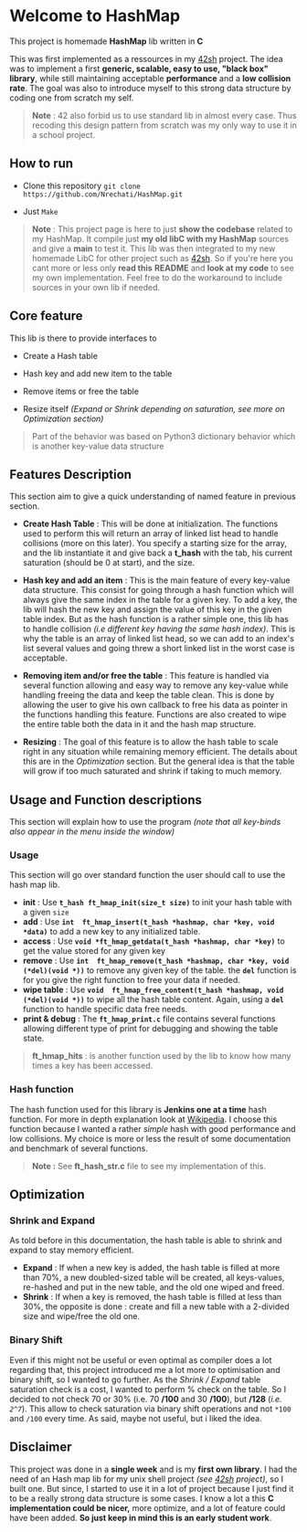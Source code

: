 # Welcome to HashMap

This project is homemade **HashMap** lib written in **C**

This was first implemented as a ressources in my [42sh](https://github.com/Nrechati/42sh-UNIX-Shell) project. The idea was to implement a first **generic, scalable, easy to use, "black box" library**, while still maintaining acceptable **performance** and a **low collision rate**. The goal was also to introduce myself to this strong data structure by coding one from scratch my self.

>  **Note** : 42 also forbid us to use standard lib in almost every case. Thus recoding this design pattern from scratch was my only way to use it in a school project.

## How to run

- Clone this repository `git clone https://github.com/Nrechati/HashMap.git`

- Just `Make`

>**Note** : This project page is here to just **show the codebase** related to my HashMap. It compile just **my old libC with my HashMap** sources and give a **main** to test it. This lib was then integrated to my new homemade LibC for other project such as [42sh](https://github.com/Nrechati/42sh-UNIX-Shell). So if you're here you cant more or less only **read this**  **README** and **look at my code** to see my own implementation. Feel free to do the workaround to include sources in your own lib if needed.

## Core feature

This lib is there to provide interfaces to

- Create a Hash table

- Hash key and add new item to the table

- Remove items or free the table

- Resize itself *(Expand or Shrink depending on saturation, see more on Optimization section)*

> Part of the behavior was based on Python3 dictionary behavior which is another key-value data structure

## Features Description

This section aim to give a quick understanding of named feature in previous section.

- **Create Hash Table** : This will be done at initialization. The functions used to perform this will return an array of linked list head to handle collisions (more on this later). You specify a starting size for the array, and the lib instantiate it and give back a **t_hash** with the tab, his current saturation (should be 0 at start), and the size.

- **Hash key and add an item** : This is the main feature of every key-value data structure. This consist for going through a hash function which will always give the same index in the table for a given key. To add a key, the lib will hash the new key and assign the value of this key in the given table index. But as the hash function is a rather simple one, this lib has to handle collision *(i.e different key having the same hash index)*. This is why the table is an array of linked list head, so we can add to an index's list several values and going threw a short linked list in the worst case is acceptable.
- **Removing item and/or free the table** : This feature is handled via several function allowing and easy way to remove any key-value while handling freeing the data and keep the table clean. This is done by allowing the user to give his own callback to free his data as pointer in the functions handling this feature. Functions are also created to wipe the entire table both the data in it and the hash map structure.
- **Resizing** : The goal of this feature is to allow the hash table to scale right in any situation while remaining memory efficient. The details about this are in the *Optimization* section. But the general idea is that the table will grow if too much saturated and shrink if taking to much memory.

## Usage and Function descriptions

This section will explain how to use the program *(note that all key-binds also appear in the menu inside the window)*

### Usage

This section will go over standard function the user should call to use the hash map lib.

- **init** :  	Use **`t_hash ft_hmap_init(size_t size)`** to init your hash table with a given `size`
- **add** :	Use **`int  ft_hmap_insert(t_hash *hashmap, char *key, void *data)`** to add a new key to any initialized table.
- **access** : Use **`void *ft_hmap_getdata(t_hash *hashmap, char *key)`** to get the value stored for any given key
- **remove** : Use **`int  ft_hmap_remove(t_hash *hashmap, char *key, void (*del)(void *))`** to remove any given key of the table. the **`del`** function is for you give the right function to free your data if needed.
- **wipe table** : Use **`void  ft_hmap_free_content(t_hash *hashmap, void (*del)(void *))`** to wipe all the hash table content. Again, using a **`del`** function to handle specific data free needs.
- **print & debug** : The **`ft_hmap_print.c`** file contains several functions allowing different type of print for debugging and showing the table state.

>**ft_hmap_hits** : is another function used by the lib to know how many times a key has been accessed.

### Hash function

The hash function used for this library is **Jenkins one at a time** hash function. For more in depth explanation look at [Wikipedia](https://en.wikipedia.org/wiki/Jenkins_hash_function).  I choose this function because I wanted a rather *simple* hash with good performance and low collisions. My choice is more or less the result of some documentation and benchmark of several functions.

> **Note :** See **ft_hash_str.c** file to see my implementation of this.

## Optimization

### Shrink and Expand

As told before in this documentation, the hash table is able to shrink and expand to stay memory efficient.

- **Expand** : If when a new key is added, the hash table is filled at more than 70%, a new doubled-sized table will be created, all keys-values, re-hashed and put in the new table, and the old one wiped and freed.
- **Shrink** : If when a key is removed, the hash table is filled at less than 30%, the opposite is done : create and fill a new table with a 2-divided size and wipe/free the old one.

### Binary Shift

Even if this might not be useful or even optimal as compiler does a lot regarding that, this project introduced me a lot more to optimisation and binary shift, so I wanted to go further. As the *Shrink / Expand* table saturation check is a cost, I wanted to perform % check on the table. So I decided to not check 70 or 30% (i.e. 70 **/100** and 30 **/100**), but **/128** (*i.e. `2^7`*). This allow to check saturation via binary shift operations and not `*100` and `/100` every time. As said, maybe not useful, but i liked the idea.

## Disclaimer

This project was done in a **single week** and is my **first own library**. I had the need of an Hash map lib for my unix shell project *(see [42sh](https://github.com/Nrechati/42sh-UNIX-Shell) project)*, so I built one. But since, I started to use it in a lot of project because I just find it to be a really strong data structure is some cases. I know a lot a this **C implementation could be nicer,** more optimize, and a lot of feature could have been added. **So just keep in mind this is an early student work**.
